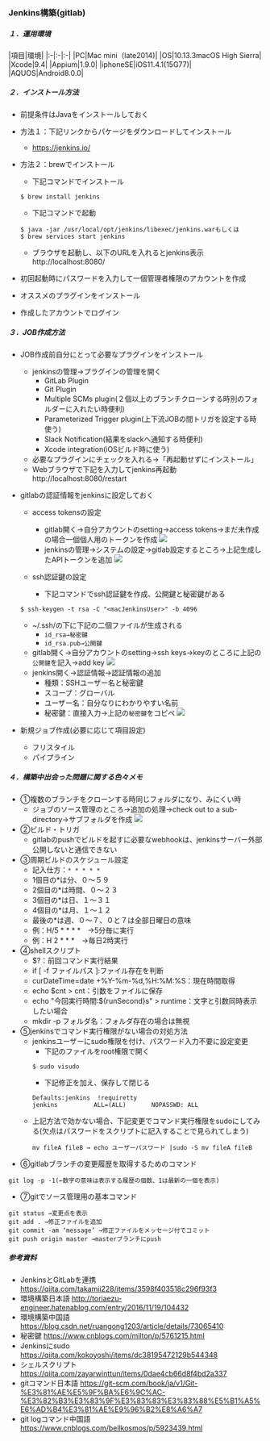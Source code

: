 ### Jenkins構築(gitlab)

##### １．運用環境
|項目|環境|
|:-|:-|:-|
|PC|Mac mini（late2014)|
|OS|10.13.3macOS High Sierra|
|Xcode|9.4|
|Appium|1.9.0|
|iphoneSE|iOS11.4.1(15G77)|
|AQUOS|Android8.0.0|


##### ２．インストール方法
- 前提条件はJavaをインストールしておく
- 方法１：下記リンクからパケージをダウンロードしてインストール
  - https://jenkins.io/

- 方法２：brewでインストール
  - 下記コマンドでインストール
  ```
  $ brew install jenkins
  ```
  - 下記コマンドで起動
  ```
  $ java -jar /usr/local/opt/jenkins/libexec/jenkins.warもしくは
  $ brew services start jenkins
  ```
  - ブラウザを起動し、以下のURLを入れるとjenkins表示
  http://localhost:8080/


- 初回起動時にパスワードを入力して一個管理者権限のアカウントを作成
- オススメのプラグインをインストール
- 作成したアカウントでログイン

##### ３．JOB作成方法
- JOB作成前自分にとって必要なプラグインをインストール
  - jenkinsの管理→プラグインの管理を開く
    - GitLab Plugin
    - Git Plugin
    - Multiple SCMs plugin(２個以上のブランチクローンする時別のフォルダーに入れたい時便利)
    - Parameterized Trigger plugin(上下流JOBの間トリガを設定する時使う)
    - Slack Notification(結果をslackへ通知する時便利)
    - Xcode integration(iOSビルド時に使う)
  - 必要なプラグインにチェックを入れる→「再起動せずにインストール」
  - Webブラウザで下記を入力してjenkins再起動
  http://localhost:8080/restart


- gitlabの認証情報をjenkinsに設定しておく
  - access tokensの設定
    - gitlab開く→自分アカウントのsetting→access tokens→まだ未作成の場合一個個人用のトークンを作成
    ![](assets/markdown-img-paste-1.png)
    - jenkinsの管理→システムの設定→gitlab設定するところ→上記生成したAPIトークンを追加
    ![](assets/markdown-img-paste-2.png)

  - ssh認証鍵の設定
    - 下記コマンドでssh認証鍵を作成、公開鍵と秘密鍵がある
  ```
  $ ssh-keygen -t rsa -C "<macJenkinsUser>" -b 4096
  ```
    - ~/.ssh/の下に下記の二個ファイルが生成される
      - `id_rsa→秘密鍵`
      - `id_rsa.pub→公開鍵`
    - gitlab開く→自分アカウントのsetting→ssh keys→keyのところに上記の`公開鍵`を記入→add key
    ![](assets/markdown-img-paste-3.png)
    - jenkins開く→認証情報→認証情報の追加
      - 種類：SSHユーザー名と秘密鍵
      - スコープ：グローバル
      - ユーザー名：自分なりにわかりやすい名前
      - 秘密鍵：直接入力→上記の`秘密鍵`をコピペ
    ![](assets/markdown-img-paste-4.png)

- 新規ジョブ作成(必要に応じて項目設定)
  - フリスタイル
  - パイプライン

##### ４．構築中出会った問題に関する色々メモ
- ①複数のブランチをクローンする時同じフォルダになり、みにくい時
  - ジョブのソース管理のところ→追加の処理→check out to a sub-directory→サブフォルダを作成
  ![](assets/markdown-img-paste-5.png)
- ②ビルド・トリガ
  - gitlabのpushでビルドを起すに必要なwebhookは、jenkinsサーバー外部公開しないと通信できない
- ③周期ビルドのスケジュール設定
  - 記入仕方：`* * * * *`
  - 1個目の*は分、０〜５９
  - 2個目の*は時間、０〜２３
  - 3個目の*は日、１〜３１
  - 4個目の*は月、１〜１２
  - 最後の*は週、０〜７、０と７は全部日曜日の意味
  - 例：H/5 * * * *　→5分毎に実行
  - 例：H 2 * * *　→毎日2時実行
- ④shellスクリプト
  - $?：前回コマンド実行結果
  - if [ -f ファイルパス ]:ファイル存在を判断
  - curDateTime=date +%Y-%m-%d,%H:%M:%S：現在時間取得
  - echo $cnt > cnt：引数をファイルに保存
  - echo "今回実行時間:${runSecond}s" > runtime：文字と引数同時表示したい場合
  - mkdir -p フォルダ名：フォルダ存在の場合は無視
- ⑤jenkinsでコマンド実行権限がない場合の対処方法
  - jenkinsユーザーにsudo権限を付け、パスワード入力不要に設定変更
    - 下記のファイルをroot権限で開く   
    ```
    $ sudo visudo
    ```
    - 下記修正を加え、保存して閉じる
    ```
    Defaults:jenkins  !requiretty
    jenkins          ALL=(ALL)       NOPASSWD: ALL
    ```  
  - 上記方法で効かない場合、下記変更でコマンド実行権限をsudoにしてみる(欠点はパスワードをスクリプトに記入することで見られてしまう)
    ```
    mv fileA fileB → echo ユーザーパスワード |sudo -S mv fileA fileB
    ```
- ⑥gitlabブランチの変更履歴を取得するためのコマンド
```
git log -p -1(←数字の意味は表示する履歴の個数、1は最新の一個を表示)
```
- ⑦gitでソース管理用の基本コマンド
```
git status →変更点を表示
git add . →修正ファイルを追加
git commit -am ‘message’ →修正ファイルをメッセージ付でコミット
git push origin master →masterブランチにpush
```

##### 参考資料
- JenkinsとGitLabを連携
  https://qiita.com/takamii228/items/3598f403518c296f93f3
- 環境構築日本語
  http://toriaezu-engineer.hatenablog.com/entry/2016/11/19/104432
- 環境構築中国語
  https://blog.csdn.net/ruangong1203/article/details/73065410
- 秘密鍵
  https://www.cnblogs.com/milton/p/5761215.html
- Jenkinsにsudo
  https://qiita.com/kokoyoshi/items/dc38195472129b544348
- シェルスクリプト
  https://qiita.com/zayarwinttun/items/0dae4cb66d8f4bd2a337
- gitコマンド日本語
  https://git-scm.com/book/ja/v1/Git-%E3%81%AE%E5%9F%BA%E6%9C%AC-%E3%82%B3%E3%83%9F%E3%83%83%E3%83%88%E5%B1%A5%E6%AD%B4%E3%81%AE%E9%96%B2%E8%A6%A7
- git logコマンド中国語
  https://www.cnblogs.com/bellkosmos/p/5923439.html
